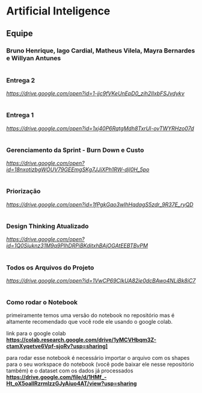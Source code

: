 # Artificial Inteligence

## Equipe

### Bruno Henrique, Iago Cardial, Matheus Vilela, Mayra Bernardes e Willyan Antunes

#

### Entrega 2

_https://drive.google.com/open?id=1-jjc9fVKeUnEpD0_zih2IIxbFSJvdykv_

#

### Entrega 1

_https://drive.google.com/open?id=1xj40P6RqtgMdh8TxrUl-ovTWYRHzo07d_

#

### Gerenciamento da Sprint - Burn Down e Custo

_https://drive.google.com/open?id=18nxotizbgWOUV79GEEmgSKg7JJiXPh1RW-djI0H_5po_

#

### Priorização

_https://drive.google.com/open?id=1fPgkGqo3wlhHqdagS5zdr_9R37E_ryQD_

#

### Design Thinking Atualizado

_https://drive.google.com/open?id=1Q0Siuknz31M9q9PIhDRPiBKditxhBAjOGAtEEBTBvPM_

#

### Todos os Arquivos do Projeto

_https://drive.google.com/open?id=1VwCP69CIkUA82ie0dcBAwo4NLiBk8iC7_

#

### Como rodar o Notebook

primeiramente temos uma versão do notebook no repositório mas é altamente recomendado que você rode ele usando o google colab.

link para o google colab
__https://colab.research.google.com/drive/1yMCVHbqm3Z-ctamXyqetve6Vpf-sjoRv?usp=sharing]__

para rodar esse notebook é necessário importar o arquivo com os shapes para o seu workspace do notebook (você pode baixar ele nesse repositório também) e o dataset com os dados já processados
__https://drive.google.com/file/d/1HMf_-Ht_oX5oalIRzrmlzzGJyAiuo4AT/view?usp=sharing__

